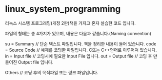 # linux_system_programming
리눅스 시스템 프로그래밍(개정 2판)책을 가지고 혼자 실습한 코드 입니다.

파일의 형태는 총 4가지가 있으며, 내용은 다음과 같습니다.(Naming convention)

su = Summary // 단순 텍스트 파일입니다. 책을 정리한 내용이 들어 있습니다.
code = Source Code // 예제를 코딩한 파일입니다. C또는 C++언어로 이루어져 있습니다.
in = Input file // 코딩시에 필요한 Input File 입니다.
out = Output file // 코딩 후 만들어진 Output file 입니다.

Others // 코딩 후의 목적파일 또는 링크 파일입니다.
